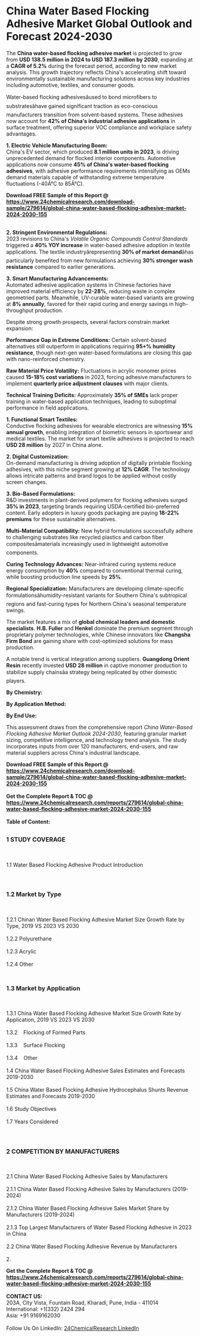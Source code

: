 <h1>China Water Based Flocking Adhesive Market Global Outlook and Forecast 2024-2030</h1><p>The <strong>China water-based flocking adhesive market</strong> is projected to grow from <strong>USD 138.5 million in 2024 to USD 187.3 million by 2030</strong>, expanding at a <strong>CAGR of 5.2%</strong> during the forecast period, according to new market analysis. This growth trajectory reflects China's accelerating shift toward environmentally sustainable manufacturing solutions across key industries including automotive, textiles, and consumer goods.</p><p>Water-based flocking adhesivesâused to bond microfibers to substratesâhave gained significant traction as eco-conscious manufacturers transition from solvent-based systems. These adhesives now account for <strong>42% of China's industrial adhesive applications</strong> in surface treatment, offering superior VOC compliance and workplace safety advantages.</p><p><strong>1. Electric Vehicle Manufacturing Boom:</strong><br>
China's EV sector, which produced <strong>8.1 million units in 2023</strong>, is driving unprecedented demand for flocked interior components. Automotive applications now consume <strong>45% of China's water-based flocking adhesives</strong>, with adhesive performance requirements intensifying as OEMs demand materials capable of withstanding extreme temperature fluctuations (-40Â°C to 85Â°C).</p><div><b>Download FREE Sample of this Report @ 
            <a href="https://www.24chemicalresearch.com/download-sample/279614/global-china-water-based-flocking-adhesive-market-2024-2030-155">
            https://www.24chemicalresearch.com/download-sample/279614/global-china-water-based-flocking-adhesive-market-2024-2030-155</a></b></div><br><p><strong>2. Stringent Environmental Regulations:</strong><br>
2023 revisions to China's <em>Volatile Organic Compounds Control Standards</em> triggered a <strong>40% YOY increase</strong> in water-based adhesive adoption in textile applications. The textile industryârepresenting <strong>30% of market demand</strong>âhas particularly benefited from new formulations achieving <strong>30% stronger wash resistance</strong> compared to earlier generations.</p><p><strong>3. Smart Manufacturing Advancements:</strong><br>
Automated adhesive application systems in Chinese factories have improved material efficiency by <strong>22-28%</strong>, reducing waste in complex geometried parts. Meanwhile, UV-curable water-based variants are growing at <strong>8% annually</strong>, favored for their rapid curing and energy savings in high-throughput production.</p><p>Despite strong growth prospects, several factors constrain market expansion:</p><p><strong>Performance Gap in Extreme Conditions:</strong> Certain solvent-based alternatives still outperform in applications requiring <strong>95+% humidity resistance</strong>, though next-gen water-based formulations are closing this gap with nano-reinforced chemistry.</p><p><strong>Raw Material Price Volatility:</strong> Fluctuations in acrylic monomer prices caused <strong>15-18% cost variations</strong> in 2023, forcing adhesive manufacturers to implement <strong>quarterly price adjustment clauses</strong> with major clients.</p><p><strong>Technical Training Deficits:</strong> Approximately <strong>35% of SMEs</strong> lack proper training in water-based application techniques, leading to suboptimal performance in field applications.</p><p><strong>1. Functional Smart Textiles:</strong><br>
Conductive flocking adhesives for wearable electronics are witnessing <strong>15% annual growth</strong>, enabling integration of biometric sensors in sportswear and medical textiles. The market for smart textile adhesives is projected to reach <strong>USD 28 million</strong> by 2027 in China alone.</p><p><strong>2. Digital Customization:</strong><br>
On-demand manufacturing is driving adoption of digitally printable flocking adhesives, with this niche segment growing at <strong>12% CAGR</strong>. The technology allows intricate patterns and brand logos to be applied without costly screen changes.</p><p><strong>3. Bio-Based Formulations:</strong><br>
R&amp;D investments in plant-derived polymers for flocking adhesives surged <strong>35% in 2023</strong>, targeting brands requiring USDA-certified bio-preferred content. Early adopters in luxury goods packaging are paying <strong>18-22% premiums</strong> for these sustainable alternatives.</p><p><strong>Multi-Material Compatibility:</strong> New hybrid formulations successfully adhere to challenging substrates like recycled plastics and carbon fiber compositesâmaterials increasingly used in lightweight automotive components.</p><p><strong>Curing Technology Advances:</strong> Near-infrared curing systems reduce energy consumption by <strong>40%</strong> compared to conventional thermal curing, while boosting production line speeds by <strong>25%</strong>.</p><p><strong>Regional Specialization:</strong> Manufacturers are developing climate-specific formulationsâhumidity-resistant variants for Southern China's subtropical regions and fast-curing types for Northern China's seasonal temperature swings.</p><p>The market features a mix of <strong>global chemical leaders and domestic specialists</strong>. <strong>H.B. Fuller</strong> and <strong>Henkel</strong> dominate the premium segment through proprietary polymer technologies, while Chinese innovators like <strong>Changsha Firm Bond</strong> are gaining share with cost-optimized solutions for mass production.</p><p>A notable trend is vertical integration among suppliers. <strong>Guangdong Orient Resin</strong> recently invested <strong>USD 28 million</strong> in captive monomer production to stabilize supply chainsâa strategy being replicated by other domestic players.</p><p><strong>By Chemistry:</strong></p><p><strong>By Application Method:</strong></p><p><strong>By End Use:</strong></p><p>This assessment draws from the comprehensive report <em>China Water-Based Flocking Adhesive Market Outlook 2024-2030</em>, featuring granular market sizing, competitive intelligence, and technology trend analysis. The study incorporates inputs from over 120 manufacturers, end-users, and raw material suppliers across China's industrial landscape.</p><div><b>Download FREE Sample of this Report @ 
            <a href="https://www.24chemicalresearch.com/download-sample/279614/global-china-water-based-flocking-adhesive-market-2024-2030-155">
            https://www.24chemicalresearch.com/download-sample/279614/global-china-water-based-flocking-adhesive-market-2024-2030-155</a></b></div><br><div><b>Get the Complete Report & TOC @ 
            <a href="https://www.24chemicalresearch.com/reports/279614/global-china-water-based-flocking-adhesive-market-2024-2030-155">
            https://www.24chemicalresearch.com/reports/279614/global-china-water-based-flocking-adhesive-market-2024-2030-155</a></b></div><br>
            <b>Table of Content:</b><p><h2><span style="font-size:16px"><strong>1 STUDY COVERAGE</strong></span></h2><br />
<p>1.1 Water Based Flocking Adhesive Product Introduction</p><br />
<h2><span style="font-size:16px"><strong>1.2 Market by Type</strong></span></h2><br />
<p>1.2.1 Chinan Water Based Flocking Adhesive Market Size Growth Rate by Type, 2019 VS 2023 VS 2030<br /><br />
1.2.2 Polyurethane&nbsp;&nbsp; &nbsp;<br /><br />
1.2.3 Acrylic<br /><br />
1.2.4 Other<br /><br />
<h2><span style="font-size:16px"><strong>1.3 Market by Application</strong></span></h2><br />
<p>1.3.1 China Water Based Flocking Adhesive Market Size Growth Rate by Application, 2019 VS 2023 VS 2030<br /><br />
1.3.2&nbsp;&nbsp; &nbsp;Flocking of Formed Parts<br /><br />
1.3.3&nbsp;&nbsp; &nbsp;Surface Flocking<br /><br />
1.3.4&nbsp;&nbsp; &nbsp;Other<br /><br />
1.4 China Water Based Flocking Adhesive Sales Estimates and Forecasts 2019-2030<br /><br />
1.5 China Water Based Flocking Adhesive Hydrocephalus Shunts Revenue Estimates and Forecasts 2019-2030<br /><br />
1.6 Study Objectives<br /><br />
1.7 Years Considered</p><br />
<h2><span style="font-size:16px"><strong>2 COMPETITION BY MANUFACTURERS</strong></span></h2><br />
<p>2.1 China Water Based Flocking Adhesive Sales by Manufacturers<br /><br />
2.1.1 China Water Based Flocking Adhesive Sales by Manufacturers (2019-2024)<br /><br />
2.1.2 China Water Based Flocking Adhesive Sales Market Share by Manufacturers (2019-2024)<br /><br />
2.1.3 Top Largest Manufacturers of Water Based Flocking Adhesive in 2023 in China<br /><br />
2.2 China Water Based Flocking Adhesive Revenue by Manufacturers<br /><br />
2.</p><div><b>Get the Complete Report & TOC @ 
            <a href="https://www.24chemicalresearch.com/reports/279614/global-china-water-based-flocking-adhesive-market-2024-2030-155">
            https://www.24chemicalresearch.com/reports/279614/global-china-water-based-flocking-adhesive-market-2024-2030-155</a></b></div><br><b>CONTACT US:</b><br>
            203A, City Vista, Fountain Road, Kharadi, Pune, India - 411014<br>
            International: +1(332) 2424 294<br>
            Asia: +91 9169162030 <br><br>
            Follow Us On LinkedIn: <a href="https://www.linkedin.com/company/24chemicalresearch/">24ChemicalResearch LinkedIn</a>